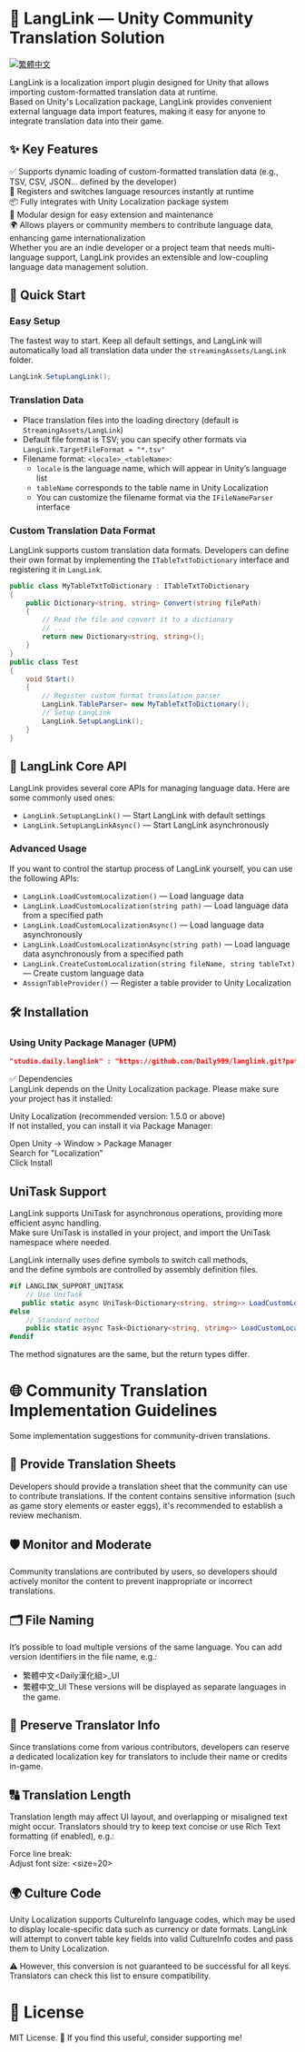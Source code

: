 # 💬 LangLink — Unity Community Translation Solution
[![繁體中文](https://img.shields.io/badge/README-繁體中文-red?style=flat-square)](./ReadMe_zh.md)

LangLink is a localization import plugin designed for Unity that allows importing custom-formatted translation data at runtime.  
Based on Unity's Localization package, LangLink provides convenient external language data import features, making it easy for anyone to integrate translation data into their game.

## ✨ Key Features

✅ Supports dynamic loading of custom-formatted translation data (e.g., TSV, CSV, JSON… defined by the developer)  
🔁 Registers and switches language resources instantly at runtime  
📦 Fully integrates with Unity Localization package system  
🔌 Modular design for easy extension and maintenance  
🌍 Allows players or community members to contribute language data, enhancing game internationalization  
Whether you are an indie developer or a project team that needs multi-language support, LangLink provides an extensible and low-coupling language data management solution.

## 🚀 Quick Start

### Easy Setup

The fastest way to start. Keep all default settings, and LangLink will automatically load all translation data under the `streamingAssets/LangLink` folder.

~~~csharp
LangLink.SetupLangLink();
~~~

### Translation Data

- Place translation files into the loading directory (default is `StreamingAssets/LangLink`)
- Default file format is TSV; you can specify other formats via `LangLink.TargetFileFormat = "*.tsv"`
- Filename format: `<locale>_<tableName>`:
    - `locale` is the language name, which will appear in Unity’s language list
    - `tableName` corresponds to the table name in Unity Localization
    - You can customize the filename format via the `IFileNameParser` interface

### Custom Translation Data Format

LangLink supports custom translation data formats. Developers can define their own format by implementing the `ITableTxtToDictionary` interface and registering it in `LangLink`.

~~~csharp
public class MyTableTxtToDictionary : ITableTxtToDictionary
{
    public Dictionary<string, string> Convert(string filePath)
    {
        // Read the file and convert it to a dictionary
        // ...
        return new Dictionary<string, string>();
    }
}
public class Test 
{
    void Start()
    {
        // Register custom format translation parser
        LangLink.TableParser= new MyTableTxtToDictionary();
        // Setup LangLink
        LangLink.SetupLangLink();
    }
}
~~~

## 🔧 LangLink Core API

LangLink provides several core APIs for managing language data. Here are some commonly used ones:

- `LangLink.SetupLangLink()` — Start LangLink with default settings
- `LangLink.SetupLangLinkAsync()` — Start LangLink asynchronously

### Advanced Usage

If you want to control the startup process of LangLink yourself, you can use the following APIs:

- `LangLink.LoadCustomLocalization()` — Load language data
- `LangLink.LoadCustomLocalization(string path)` — Load language data from a specified path
- `LangLink.LoadCustomLocalizationAsync()` — Load language data asynchronously
- `LangLink.LoadCustomLocalizationAsync(string path)` — Load language data asynchronously from a specified path
- `LangLink.CreateCustomLocalization(string fileName, string tableTxt)` — Create custom language data
- `AssignTableProvider()` — Register a table provider to Unity Localization

## 🛠️ Installation

### Using Unity Package Manager (UPM)

~~~json
"studio.daily.langlink" : "https://github.com/Daily999/langlink.git?path=LangLink"
~~~

✅ Dependencies  
LangLink depends on the Unity Localization package. Please make sure your project has it installed:

Unity Localization (recommended version: 1.5.0 or above)  
If not installed, you can install it via Package Manager:

Open Unity → Window > Package Manager  
Search for "Localization"  
Click Install

## UniTask Support

LangLink supports UniTask for asynchronous operations, providing more efficient async handling.  
Make sure UniTask is installed in your project, and import the UniTask namespace where needed.

LangLink internally uses define symbols to switch call methods,  
and the define symbols are controlled by assembly definition files.

~~~csharp
#if LANGLINK_SUPPORT_UNITASK
    // Use UniTask
   public static async UniTask<Dictionary<string, string>> LoadCustomLocalizationAsync()
#else
    // Standard method
    public static async Task<Dictionary<string, string>> LoadCustomLocalizationAsync()
#endif
~~~

The method signatures are the same, but the return types differ.

# 🌐 Community Translation Implementation Guidelines

Some implementation suggestions for community-driven translations.

## 📄 Provide Translation Sheets

Developers should provide a translation sheet that the community can use to contribute translations.
If the content contains sensitive information (such as game story elements or easter eggs), it's recommended to establish a review mechanism.

## 🛡️ Monitor and Moderate

Community translations are contributed by users, so developers should actively monitor the content to prevent inappropriate or incorrect translations.

## 🗂️ File Naming

It’s possible to load multiple versions of the same language.
You can add version identifiers in the file name, e.g.:
- 繁體中文<Daily漢化組>_UI
- 繁體中文<Google MT>_UI
These versions will be displayed as separate languages in the game.

## 🪪 Preserve Translator Info

Since translations come from various contributors, developers can reserve a dedicated localization key for translators to include their name or credits in-game.

## 🔠 Translation Length

Translation length may affect UI layout, and overlapping or misaligned text might occur.
Translators should try to keep text concise or use Rich Text formatting (if enabled), e.g.:

Force line break: <br>
Adjust font size: <size=20>
## 🌍 Culture Code

Unity Localization supports CultureInfo language codes, which may be used to display locale-specific data such as currency or date formats.
LangLink will attempt to convert table key fields into valid CultureInfo codes and pass them to Unity Localization.

⚠️ However, this conversion is not guaranteed to be successful for all keys.
Translators can check this list to ensure compatibility.

# 🪪 License

MIT License.
🥳 If you find this useful, consider supporting me!
